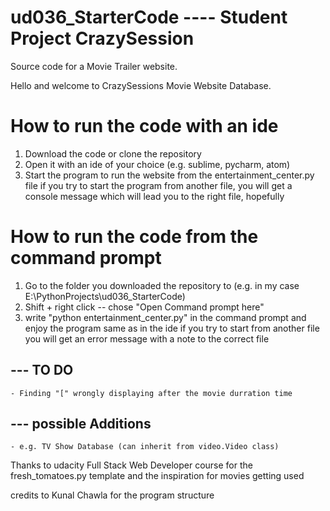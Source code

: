 # ud036_StarterCode ---- Student Project CrazySession
Source code for a Movie Trailer website.

Hello and welcome to CrazySessions Movie Website Database.

#   How to run the code with an ide

1.  Download the code or clone the repository
2.  Open it with an ide of your choice (e.g. sublime, pycharm, atom)
3.  Start the program to run the website from the entertainment_center.py file
    if you try to start the program from another file, you will get a console
    message which will lead you to the right file, hopefully

#   How to run the code from the command prompt

1.  Go to the folder you downloaded the repository to
    (e.g. in my case E:\PythonProjects\ud036_StarterCode)
2.  Shift + right click -- chose "Open Command prompt here"
3.  write "python entertainment_center.py" in the command prompt
    and enjoy the program
    same as in the ide if you try to start from another file you
    will get an error message with a note to the correct file


--- TO DO
------------
    - Finding "[" wrongly displaying after the movie durration time

--- possible Additions
------------
    - e.g. TV Show Database (can inherit from video.Video class)

Thanks to udacity Full Stack Web Developer course for the fresh_tomatoes.py
template and the inspiration for movies getting used

credits to Kunal Chawla for the program structure
